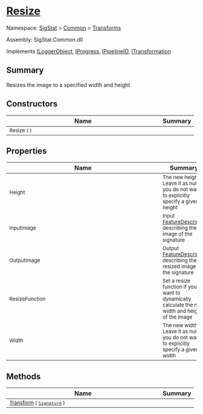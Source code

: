# [Resize](./Resize.md)

Namespace: [SigStat]() > [Common](./../README.md) > [Transforms](./README.md)

Assembly: SigStat.Common.dll

Implements [ILoggerObject](./../ILoggerObject.md), [IProgress](./../Helpers/IProgress.md), [IPipelineIO](./../Pipeline/IPipelineIO.md), [ITransformation](./../ITransformation.md)

## Summary
Resizes the image to a specified width and height

## Constructors

| Name | Summary | 
| --- | --- | 
| <div style ="width:390px"><sub>Resize (  )</sub></div>| <sub></sub></div>| <br>


## Properties

| Name | Summary | 
| --- | --- | 
| <div style ="width:390px"><sub>Height</sub></div>| <sub>The new height. Leave it as null, if you do not want to explicitly specify a given height</sub></div>| <br>
| <div style ="width:390px"><sub>InputImage</sub></div>| <sub>Input [FeatureDescriptor](https://github.com/hargitomi97/sigstat/blob/master/docs/md/SigStat/Common/FeatureDescriptor.md) describing the image of the signature</sub></div>| <br>
| <div style ="width:390px"><sub>OutputImage</sub></div>| <sub>Output [FeatureDescriptor](https://github.com/hargitomi97/sigstat/blob/master/docs/md/SigStat/Common/FeatureDescriptor.md) describing the resized image of the signature</sub></div>| <br>
| <div style ="width:390px"><sub>ResizeFunction</sub></div>| <sub>Set a resize function if you want to dynamically calculate the new width and height of the image</sub></div>| <br>
| <div style ="width:390px"><sub>Width</sub></div>| <sub>The new width. Leave it as null, if you do not want to explicitly specify a given width</sub></div>| <br>


## Methods

| Name | Summary | 
| --- | --- | 
| <div style ="width:390px"><sub>[Transform](./Methods/Resize-100663714.md) ( [`Signature`](./../Signature.md) )</sub></div>| <sub></sub></div>| <br>


